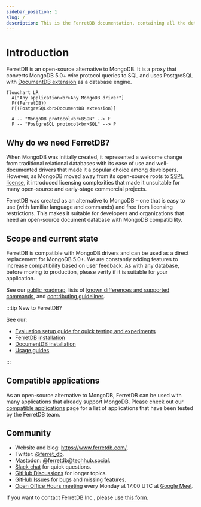 ```yaml
---
sidebar_position: 1
slug: /
description: This is the FerretDB documentation, containing all the details on FerretDB – the open-source MongoDB alternative that translates MongoDB wire protocol queries to SQL, with [PostgreSQL with DocumentDB extension](https://github.com/microsoft/documentdb) as the database engine.
---
```


# Introduction

FerretDB is an open-source alternative to MongoDB.
It is a proxy that converts MongoDB 5.0+ wire protocol queries to SQL
and uses PostgreSQL with [DocumentDB extension](https://github.com/microsoft/documentdb) as a database engine.

```mermaid
flowchart LR
  A["Any application<br>Any MongoDB driver"]
  F{{FerretDB}}
  P[(PostgreSQL<br>DocumentDB extension)]

  A -- "MongoDB protocol<br>BSON" --> F
  F -- "PostgreSQL protocol<br>SQL" --> P
```

## Why do we need FerretDB?

When MongoDB was initially created, it represented a welcome change from traditional relational databases with its ease of use and well-documented drivers that made it a popular choice among developers.
However, as MongoDB moved away from its open-source roots to [SSPL license](https://www.ferretdb.com/sspl), it introduced licensing complexities that made it unsuitable for many open-source and early-stage commercial projects.

FerretDB was created as an alternative to MongoDB – one that is easy to use (with familiar language and commands) and free from licensing restrictions.
This makes it suitable for developers and organizations that need an open-source document database with MongoDB compatibility.

## Scope and current state

FerretDB is compatible with MongoDB drivers and can be used as a direct replacement for MongoDB 5.0+.
We are constantly adding features to increase compatibility based on user feedback.
As with any database, before moving to production, please verify if it is suitable for your application.

See our [public roadmap](https://github.com/orgs/FerretDB/projects/2/views/1),
lists of [known differences and supported commands](migration/compatibility.md),
and [contributing guidelines](https://github.com/FerretDB/FerretDB/blob/main/CONTRIBUTING.md).

:::tip
New to FerretDB?

See our:

- [Evaluation setup guide for quick testing and experiments](installation/evaluation.md)
- [FerretDB installation](installation/ferretdb/)
- [DocumentDB installation](installation/documentdb/)
- [Usage guides](usage/)

:::

## Compatible applications

As an open-source alternative to MongoDB, FerretDB can be used with many applications that already support MongoDB.
Please check out our [compatible applications](compatible-applications.md) page for a list of applications that have been tested by the FerretDB team.

## Community

- Website and blog: https://www.ferretdb.com/.
- Twitter: [@ferret_db](https://twitter.com/ferret_db).
- Mastodon: [@ferretdb@techhub.social](https://techhub.social/@ferretdb).
- [Slack chat](https://slack.ferretdb.io/) for quick questions.
- [GitHub Discussions](https://github.com/FerretDB/FerretDB/discussions) for longer topics.
- [GitHub Issues](https://github.com/FerretDB/FerretDB/issues) for bugs and missing features.
- [Open Office Hours meeting](https://calendar.google.com/calendar/event?action=TEMPLATE&tmeid=NGhrZTA5dXZ0MzQzN2gyaGVtZmx2aWxmN2pfMjAyNDA0MDhUMTcwMDAwWiBjX24zN3RxdW9yZWlsOWIwMm0wNzQwMDA3MjQ0QGc&tmsrc=c_n37tquoreil9b02m0740007244%40group.calendar.google.com&scp=ALL)
  every Monday at 17:00 UTC at [Google Meet](https://meet.google.com/mcb-arhw-qbq).

If you want to contact FerretDB Inc., please use [this form](https://www.ferretdb.com/contact/).
